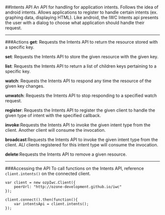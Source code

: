 ##Intents API
An API for handling for application intents. Follows the idea of android intents. Allows applications to register to
handle certain intents (ex. graphing data, displaying HTML). Like android, the IWC Intents api presents the user with
a dialog to choose what application should handle their request.

***

###Actions
**get**: Requests the Intents API to return the resource stored with a specific key.

**set**: Requests the Intents API to store the given resource with the given key.

**list**: Requests the Intents API to return a list of children keys pertaining to a specific key.

**watch**: Requests the Intents API to respond any time the resource of the given key changes.

**unwatch**: Requests the Intents API to stop responding to a specified watch request.

**register**: Requests the Intents API to register the given client to handle the given type of intent with the specified callback.

**invoke**:Requests the Intents API to invoke the given intent type from the client. Another client will consume the invocation.

**broadcast**:Requests the Intents API to invoke the given intent type from the client. ALl clients registered for this intent type will consume the invocation.

**delete**:Requests the Intents API to remove a given resource.

***

###Accessing the API
To call functions on the Intents API, reference `client.intents()` on the connected client.

```
var client = new ozpIwc.Client({
    peerUrl: "http://ozone-development.github.io/iwc"
});

client.connect().then(function(){
    var intentsApi = client.intents();
});
```
